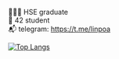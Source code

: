 
👩🏻‍🎓 HSE graduate\
📌 42 student\
📬 telegram: https://t.me/linpoa

[![Top Langs](https://github-readme-stats.vercel.app/api/top-langs/?username=cgriceld&layout=compact&theme=nord)](https://github.com/anuraghazra/github-readme-stats)


